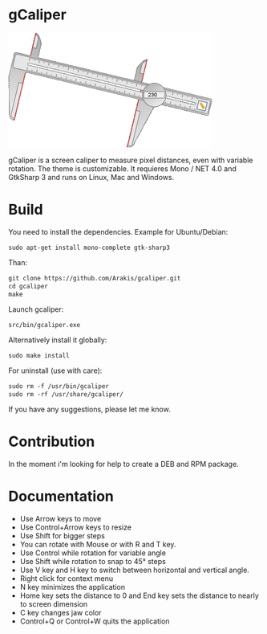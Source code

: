 gCaliper
========

![screenshot](media/screenshot.png)

gCaliper is a screen caliper to measure pixel distances, even with variable rotation. The theme is customizable. It requieres Mono / NET 4.0 and GtkSharp 3 and runs on Linux, Mac and Windows.

Build
=====
You need to install the dependencies. Example for Ubuntu/Debian:
```
sudo apt-get install mono-complete gtk-sharp3
```
Than:
```
git clone https://github.com/Arakis/gcaliper.git
cd gcaliper
make
```
Launch gcaliper:
```
src/bin/gcaliper.exe
```
Alternatively install it globally:
```
sudo make install
```
For uninstall (use with care):
```
sudo rm -f /usr/bin/gcaliper
sudo rm -rf /usr/share/gcaliper/
```

If you have any suggestions, please let me know.

Contribution
============
In the moment i'm looking for help to create a DEB and RPM package.

Documentation
=============

* Use Arrow keys to move
* Use Control+Arrow keys to resize
* Use Shift for bigger steps
* You can rotate with Mouse or with R and T key.
* Use Control while rotation for variable angle
* Use Shift while rotation to snap to 45° steps
* Use V key and H key to switch between horizontal and vertical angle.
* Right click for context menu
* N key minimizes the application
* Home key sets the distance to 0 and End key sets the distance to nearly to screen dimension
* C key changes jaw color
* Control+Q or Control+W quits the application
